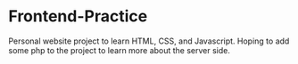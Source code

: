 # Frontend-Practice
Personal website project to learn HTML, CSS, and Javascript.
Hoping to add some php to the project to learn more about the server side.
